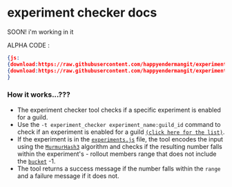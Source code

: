 # experiment checker docs

SOON! i'm working in it

ALPHA CODE : 
```json
{js: 
{download:https://raw.githubusercontent.com/happyendermangit/experiment-checker-assyst/main/experiments.js}  
{download:https://raw.githubusercontent.com/happyendermangit/experiment-checker-assyst/main/index.js} 
}
```


### How it works...??? 
- The experiment checker tool checks if a specific experiment is enabled for a guild.
- Use the `-t experiment_checker experiment_name:guild_id` command to check if an experiment is enabled for a guild [`(click here for the list)`](/list.md). 
- If the experiment is in the [`experiments.js`](/experiments.js) file, the tool encodes the input using the [`MurmurHash3`](https://en.wikipedia.org/wiki/MurmurHash) algorithm and checks if the resulting number falls within the experiment's - rollout members range that does not include the [`bucket`](/buckets.md) -1.
- The tool returns a success message if the number falls within the `range` and a failure message if it does not.
